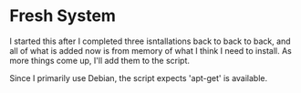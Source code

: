 # Fresh System

I started this after I completed three isntallations back to back to back, and
all of what is added now is from memory of what I think I need to install. As
more things come up, I'll add them to the script.

Since I primarily use Debian, the script expects 'apt-get' is available.

